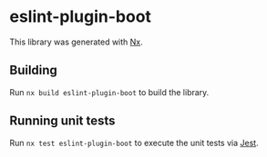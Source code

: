 # eslint-plugin-boot

This library was generated with [Nx](https://nx.dev).

## Building

Run `nx build eslint-plugin-boot` to build the library.

## Running unit tests

Run `nx test eslint-plugin-boot` to execute the unit tests via [Jest](https://jestjs.io).
